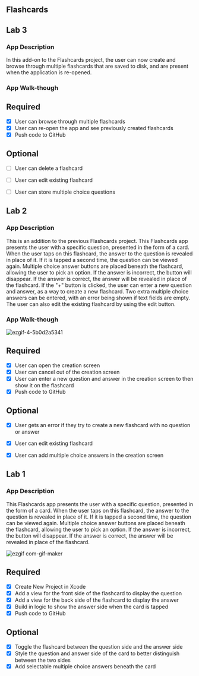 ## Flashcards

## Lab 3

### App Description
In this add-on to the Flashcards project, the user can now create and browse through multiple flashcards that are saved to disk, and are present when the application is re-opened.

### App Walk-though




## Required
- [x] User can browse through multiple flashcards
- [x] User can re-open the app and see previously created flashcards
- [x] Push code to GitHub
## Optional
- [ ] User can delete a flashcard
- [ ] User can edit existing flashcard
- [ ] User can store multiple choice questions




## Lab 2

### App Description
This is an addition to the previous Flashcards project. This Flashcards app presents the user with a specific question, presented in the form of a card. When the user taps on this flashcard, the answer to the question is revealed in place of it. If it is tapped a second time, the question can be viewed again. Multiple choice answer buttons are placed beneath the flashcard, allowing the user to pick an option. If the answer is incorrect, the button will disappear. If the answer is correct, the answer will be revealed in place of the flashcard. If the "+" button is clicked, the user can enter a new question and answer, as a way to create a new flashcard. Two extra multiple choice answers can be entered, with an error being shown if text fields are empty. The user can also edit the existing flashcard by using the edit button.

### App Walk-though


![ezgif-4-5b0d2a5341](https://user-images.githubusercontent.com/92334995/159123752-2dff6427-a724-4888-a8e3-911983b52e3d.gif)



## Required
- [x] User can open the creation screen
- [x] User can cancel out of the creation screen
- [x] User can enter a new question and answer in the creation screen to then show it on the flashcard
- [x] Push code to GitHub
## Optional
- [x] User gets an error if they try to create a new flashcard with no question or answer
- [x] User can edit existing flashcard
- [x] User can add multiple choice answers in the creation screen




## Lab 1

### App Description
This Flashcards app presents the user with a specific question, presented in the form of a card. When the user taps on this flashcard, the answer to the question is revealed in place of it. If it is tapped a second time, the question can be viewed again. Multiple choice answer buttons are placed beneath the flashcard, allowing the user to pick an option. If the answer is incorrect, the button will disappear. If the answer is correct, the answer will be revealed in place of the flashcard.

![ezgif com-gif-maker](https://user-images.githubusercontent.com/92334995/158038877-837d1e2c-890f-4724-b820-d7f0be62edf2.gif)


## Required
- [x] Create New Project in Xcode
- [x] Add a view for the front side of the flashcard to display the question
- [x] Add a view for the back side of the flashcard to display the answer
- [x] Build in logic to show the answer side when the card is tapped
- [x] Push code to GitHub
## Optional
- [x] Toggle the flashcard between the question side and the answer side
- [x] Style the question and answer side of the card to better distinguish between the two sides
- [x] Add selectable multiple choice answers beneath the card
